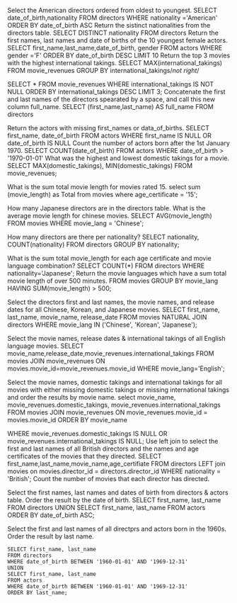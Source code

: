 Select the American directors ordered from oldest to youngest.
    SELECT date_of_birth,nationality
    FROM directors
    WHERE nationality ='American'
    ORDER BY date_of_birth ASC
Return the sistinct nationalities from the directors table.
    SELECT DISTINCT nationality
    FROM directors
Return the first names, last names and date of births of the 10 youngest female actors.
    SELECT first_name,last_name,date_of_birth, gender
    FROM actors
    WHERE gender ='F'
    ORDER BY date_of_birth DESC
    LIMIT 10
Return the top 3 movies with the highest international takings.
    SELECT MAX(international_takings)
FROM movie_revenues
GROUP BY international_takings/*not right*/

SELECT *
FROM movie_revenues
WHERE international_takings IS NOT NULL
ORDER BY international_takings DESC
LIMIT 3;
Concatenate the first and last names of the directors spearated by a space, and call this new column full_name.
    SELECT (first_name,last_name) AS full_name
    FROM directors

Return the actors with missing first_names or data_of_births.
    SELECT first_name, date_of_birth
    FROM actors
    WHERE first_name IS NULL
    OR date_of_birth IS NULL 
Count the number of actors born after the 1st January 1970.
    SELECT COUNT(date_of_birth)
    FROM actors
    WHERE date_of_birth > '1970-01-01'
What was the highest and lowest domestic takings for a movie.
    SELECT MAX(domestic_takings), MIN(domestic_takings) FROM movie_revenues;

What is the sum total movie length for movies rated 15.
            select sum (movie_length) as Total
        from movies
        where age_certificate = '15';

How many Japanese directors are in the directors table.
What is the average movie length for chinese movies.
    SELECT AVG(movie_length)
FROM movies
WHERE movie_lang = 'Chinese';

How many directors are there per nationality?
SELECT nationality, COUNT(nationality)
FROM directors
GROUP BY nationality;

What is the sum total movie_length for each age certificate and movie language combination?
    SELECT COUNT(*) FROM directors WHERE nationality='Japanese';
Return the movie languages which have a sum total movie length of over 500 minutes.
    FROM movies
GROUP BY movie_lang
HAVING SUM(movie_length) > 500;

Select the directors first and last names, the movie names, and release dates for all Chinese, Korean, and Japanese movies.
    SELECT first_name, last_name, movie_name, release_date
FROM movies
NATURAL JOIN directors
WHERE movie_lang IN ('Chinese', 'Korean', 'Japanese');

Select the movie names, release dates & international takings of all English language movies.
    SELECT movie_name,release_date,movie_revenues.international_takings FROM movies
    JOIN movie_revenues ON movies.movie_id=movie_revenues.movie_id
    WHERE movie_lang='English';

Select the movie names, domestic takings and international takings for all movies with either missing domestic takings or missing international takings and order the results by movie name.
    select movie_name, movie_revenues.domestic_takings, movie_revenues.international_takings
    FROM movies 
    JOIN movie_revenues ON movie_revenues.movie_id = movies.movie_id
    ORDER BY movie_name

 WHERE movie_revenues.domestic_takings IS NULL OR movie_revenues.international_takings IS   NULL;
Use left join to select the first and last names of all British directors and the names and age certificates of the movies that they directed.
    SELECT first_name,last_name,movie_name,age_certifiate
    FROM directors
    LEFT join movies on movies.director_id = directors.director_id
    WHERE nationality = 'British';
Count the number of movies that each director has directed.

Select the first names, last names and dates of birth from directors & actors table. Order the result by the date of birth.
    SELECT first_name, last_name
    FROM directors
    UNION
    SELECT first_name, last_name
    FROM actors    
    ORDER BY date_of_birth ASC;


Select the first and last names of all directprs and actors born in the 1960s. Order the result by last name.

    SELECT first_name, last_name
    FROM directors
    WHERE date_of_birth BETWEEN '1960-01-01' AND '1969-12-31'
    UNION
    SELECT first_name, last_name
    FROM actors
    WHERE date_of_birth BETWEEN '1960-01-01' AND '1969-12-31'
    ORDER BY last_name;

